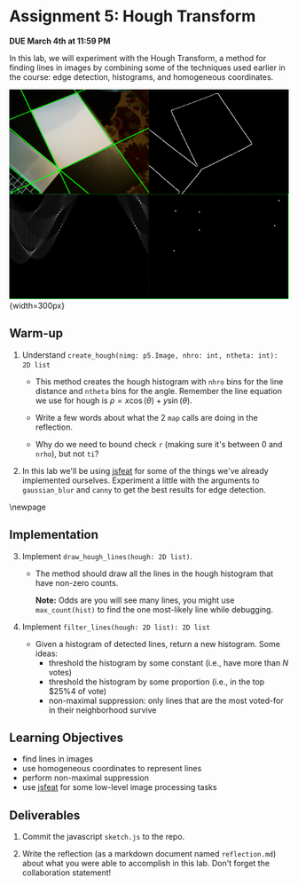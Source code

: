# Assignment 5: Hough Transform

**DUE March 4th at 11:59 PM**

In this lab, we will experiment with the Hough Transform, a method for
finding lines in images by combining some of the techniques used
earlier in the course: edge detection, histograms, and homogeneous
coordinates.

![`hough`](hough.png){width=300px}

## Warm-up

1. Understand `create_hough(nimg: p5.Image, nhro: int, ntheta: int): 2D list`
    
   - This method creates the hough histogram with `nhro` bins for the
     line distance and `ntheta` bins for the angle. Remember the line
     equation we use for hough is $\rho = x \cos(\theta) + y \sin(\theta)$.
	 
   - Write a few words about what the 2 `map` calls are doing in the
     reflection.
   
   - Why do we need to bound check `r` (making sure it's between 0 and
     `nrho`), but not `ti`?

2. In this lab we'll be using
   [jsfeat](https://inspirit.github.io/jsfeat/#structs) for some of
   the things we've already implemented ourselves. Experiment a little
   with the arguments to `gaussian_blur` and `canny` to get the best
   results for edge detection.

\newpage

## Implementation

3. Implement `draw_hough_lines(hough: 2D list)`.

   - The method should draw all the lines in the hough histogram that
     have non-zero counts. 
	 
	 **Note:** Odds are you will see many lines, you might
     use `max_count(hist)` to find the one most-likely line while debugging.

4. Implement `filter_lines(hough: 2D list): 2D list`
   - Given a histogram of detected lines, return a new histogram. Some ideas:
	 - threshold the histogram by some constant (i.e., have more than $N$ votes)
	 - threshold the histogram by some proportion  (i.e., in the top $25%4 of vote)
     - non-maximal suppression: only lines that are the most voted-for
       in their neighborhood survive


## Learning Objectives

- find lines in images
- use homogeneous coordinates to represent lines
- perform non-maximal suppression
- use [jsfeat](https://inspirit.github.io/jsfeat/#structs) for some low-level image processing tasks

## Deliverables

1. Commit the javascript `sketch.js` to the repo.

2. Write the reflection (as a markdown document named
   `reflection.md`) about what you were able to accomplish in this
   lab. Don't forget the collaboration statement!

